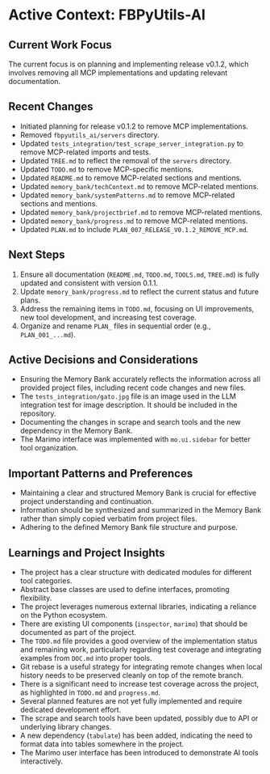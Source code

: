 # Active Context: FBPyUtils-AI

## Current Work Focus

The current focus is on planning and implementing release v0.1.2, which involves removing all MCP implementations and updating relevant documentation.

## Recent Changes

- Initiated planning for release v0.1.2 to remove MCP implementations.
- Removed `fbpyutils_ai/servers` directory.
- Updated `tests_integration/test_scrape_server_integration.py` to remove MCP-related imports and tests.
- Updated `TREE.md` to reflect the removal of the `servers` directory.
- Updated `TODO.md` to remove MCP-specific mentions.
- Updated `README.md` to remove MCP-related sections and mentions.
- Updated `memory_bank/techContext.md` to remove MCP-related mentions.
- Updated `memory_bank/systemPatterns.md` to remove MCP-related sections and mentions.
- Updated `memory_bank/projectbrief.md` to remove MCP-related mentions.
- Updated `memory_bank/progress.md` to remove MCP-related mentions.
- Updated `PLAN.md` to include `PLAN_007_RELEASE_V0.1.2_REMOVE_MCP.md`.

## Next Steps

1. Ensure all documentation (`README.md`, `TODO.md`, `TOOLS.md`, `TREE.md`) is fully updated and consistent with version 0.1.1.
2. Update `memory_bank/progress.md` to reflect the current status and future plans.
3. Address the remaining items in `TODO.md`, focusing on UI improvements, new tool development, and increasing test coverage.
4. Organize and rename `PLAN_` files in sequential order (e.g., `PLAN_001_...md`).

## Active Decisions and Considerations

- Ensuring the Memory Bank accurately reflects the information across all provided project files, including recent code changes and new files.
- The `tests_integration/gato.jpg` file is an image used in the LLM integration test for image description. It should be included in the repository.
- Documenting the changes in scrape and search tools and the new dependency in the Memory Bank.
- The Marimo interface was implemented with `mo.ui.sidebar` for better tool organization.

## Important Patterns and Preferences

- Maintaining a clear and structured Memory Bank is crucial for effective project understanding and continuation.
- Information should be synthesized and summarized in the Memory Bank rather than simply copied verbatim from project files.
- Adhering to the defined Memory Bank file structure and purpose.

## Learnings and Project Insights

- The project has a clear structure with dedicated modules for different tool categories.
- Abstract base classes are used to define interfaces, promoting flexibility.
- The project leverages numerous external libraries, indicating a reliance on the Python ecosystem.
- There are existing UI components (`inspector`, `marimo`) that should be documented as part of the project.
- The `TODO.md` file provides a good overview of the implementation status and remaining work, particularly regarding test coverage and integrating examples from `DOC.md` into proper tools.
- Git rebase is a useful strategy for integrating remote changes when local history needs to be preserved cleanly on top of the remote branch.
- There is a significant need to increase test coverage across the project, as highlighted in `TODO.md` and `progress.md`.
- Several planned features are not yet fully implemented and require dedicated development effort.
- The scrape and search tools have been updated, possibly due to API or underlying library changes.
- A new dependency (`tabulate`) has been added, indicating the need to format data into tables somewhere in the project.
- The Marimo user interface has been introduced to demonstrate AI tools interactively.
